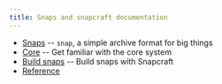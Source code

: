 ```yaml
---
title: Snaps and snapcraft documentation
---
```


- [Snaps](/docs/snaps) -- `snap`, a simple archive format for big things
- [Core](/docs/core) -- Get familiar with the core system
- [Build snaps](/docs/build-snaps) -- Build snaps with Snapcraft
- [Reference](/docs/reference)

